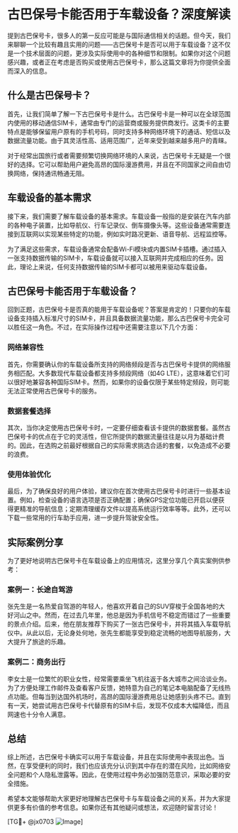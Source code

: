 # 古巴保号卡能否用于车载设备？深度解读

提到古巴保号卡，很多人的第一反应可能是与国际通信相关的话题。但今天，我们来聊聊一个比较有趣且实用的问题——古巴保号卡是否可以用于车载设备？这不仅是一个技术层面的问题，更涉及实际使用中的各种细节和限制。如果你对这个问题感兴趣，或者正在考虑是否购买或使用古巴保号卡，那么这篇文章将为你提供全面而深入的信息。

## 什么是古巴保号卡？

首先，让我们简单了解一下古巴保号卡是什么。古巴保号卡是一种可以在全球范围内使用的移动通信SIM卡，通常由专门的运营商或服务提供商发行。这类卡的主要特点是能够保留用户原有的手机号码，同时支持多种网络环境下的通话、短信以及数据流量功能。由于其灵活性高、适用范围广，近年来受到越来越多用户的青睐。

对于经常出国旅行或者需要频繁切换网络环境的人来说，古巴保号卡无疑是一个很好的选择。它可以帮助用户避免高昂的国际漫游费用，并且在不同国家之间自由切换网络，保持通讯畅通无阻。

## 车载设备的基本需求

接下来，我们需要了解车载设备的基本需求。车载设备一般指的是安装在汽车内部的各种电子装置，比如导航仪、行车记录仪、倒车摄像头等。这些设备通常需要连接到互联网以实现某些特定的功能，例如实时路况更新、语音导航、远程监控等。

为了满足这些需求，车载设备通常会配备Wi-Fi模块或内置SIM卡插槽。通过插入一张支持数据传输的SIM卡，车载设备就可以接入互联网并完成相应的任务。因此，理论上来说，任何支持数据传输的SIM卡都可以被用来驱动车载设备。

## 古巴保号卡能否用于车载设备？

回到正题，古巴保号卡是否真的能用于车载设备呢？答案是肯定的！只要你的车载设备支持插入标准尺寸的SIM卡，并且具备数据流量功能，那么古巴保号卡完全可以胜任这一角色。不过，在实际操作过程中还需要注意以下几个方面：

### 网络兼容性

首先，你需要确认你的车载设备所支持的网络频段是否与古巴保号卡提供的网络服务相匹配。大多数现代车载设备都支持多频段网络（如4G LTE），这意味着它们可以很好地兼容各种国际SIM卡。然而，如果你的设备仅限于某些特定频段，则可能无法正常使用古巴保号卡的服务。

### 数据套餐选择

其次，当你决定使用古巴保号卡时，一定要仔细查看该卡提供的数据套餐。虽然古巴保号卡的优点在于它的灵活性，但它所提供的数据流量往往是以月为基础计费的。因此，在选购之前最好根据自己的实际需求挑选合适的套餐，以免造成不必要的浪费。

### 使用体验优化

最后，为了确保良好的用户体验，建议你在首次使用古巴保号卡时进行一些基本设置。例如，检查设备的语言选项是否正确配置；确保GPS定位功能已开启以便获得更精准的导航信息；定期清理缓存文件以提高系统运行效率等等。此外，还可以下载一些常用的行车助手应用，进一步提升驾驶安全性。

## 实际案例分享

为了更好地说明古巴保号卡在车载设备上的应用情况，这里分享几个真实案例供参考：

### 案例一：长途自驾游

张先生是一名热爱自驾游的年轻人，他喜欢开着自己的SUV穿梭于全国各地的大好河山之中。然而，在过去几年里，他总是因为手机信号不稳定而错过了一些重要的景点介绍。后来，他在朋友推荐下购买了一张古巴保号卡，并将其插入车载导航仪中。从此以后，无论身处何地，张先生都能享受到稳定流畅的地图导航服务，大大提升了旅途的乐趣。

### 案例二：商务出行

李女士是一位繁忙的职业女性，经常需要乘坐飞机往返于各大城市之间洽谈业务。为了方便处理工作邮件及查看客户反馈，她特意为自己的笔记本电脑配备了无线热点功能。但每当到达国外机场时，高昂的国际漫游费用总让她感到头疼不已。直到有一天，她尝试用古巴保号卡代替原有的SIM卡后，发现不仅成本大幅降低，而且网速也十分令人满意。

## 总结

综上所述，古巴保号卡确实可以用于车载设备，并且在实际使用中表现出色。当然，在享受便利的同时，我们也应该充分认识到其中存在的潜在风险，比如网络安全问题和个人隐私泄露等。因此，在使用过程中务必加强防范意识，采取必要的安全措施。

希望本文能够帮助大家更好地理解古巴保号卡与车载设备之间的关系，并为大家提供更多有价值的参考信息。如果你还有其他疑问或想法，欢迎随时留言讨论！

[TG💪+ @jx0703 ![Image](https://github.com/user-attachments/assets/dbca1d08-cadb-493c-b0ec-ad6f7a83f270)]
